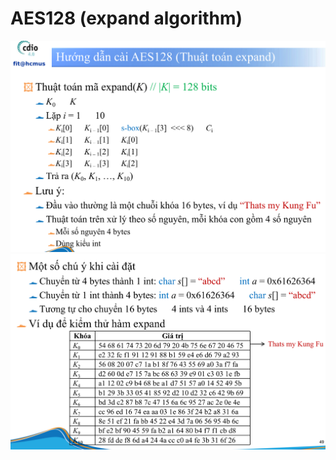 # AES128 (expand algorithm)
![expand AES 128 bits 1](./expand%20AES128%20(1).png)
![expand AES 128 bits 2](expand%20AES128%20(2).png)